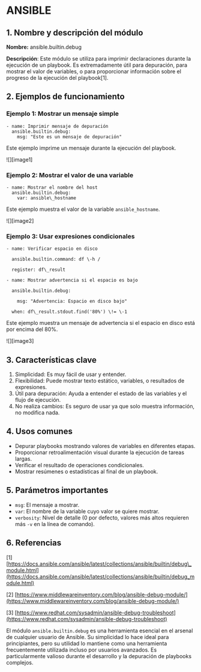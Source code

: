 # ANSIBLE

## **1\. Nombre y descripción del módulo**

**Nombre:** ansible.builtin.debug

**Descripción**: Este módulo se utiliza para imprimir declaraciones durante la ejecución de un playbook. Es extremadamente útil para depuración, para mostrar el valor de variables, o para proporcionar información sobre el progreso de la ejecución del playbook\[1\].

## **2\. Ejemplos de funcionamiento**

### **Ejemplo 1: Mostrar un mensaje simple**

```
- name: Imprimir mensaje de depuración  
  ansible.builtin.debug:  
    msg: "Este es un mensaje de depuración"
 ```  

Este ejemplo imprime un mensaje durante la ejecución del playbook.

![][image1]

### **Ejemplo 2: Mostrar el valor de una variable**

```
- name: Mostrar el nombre del host
  ansible.builtin.debug:
    var: ansible\_hostname
```

Este ejemplo muestra el valor de la variable `ansible_hostname`.

![][image2]

### **Ejemplo 3: Usar expresiones condicionales**

```
- name: Verificar espacio en disco

  ansible.builtin.command: df \-h /

  register: df\_result

- name: Mostrar advertencia si el espacio es bajo

  ansible.builtin.debug:

    msg: "Advertencia: Espacio en disco bajo"

  when: df\_result.stdout.find('80%') \!= \-1
```

Este ejemplo muestra un mensaje de advertencia si el espacio en disco está por encima del 80%.

![][image3]

## **3\. Características clave**

1. Simplicidad: Es muy fácil de usar y entender.  
2. Flexibilidad: Puede mostrar texto estático, variables, o resultados de expresiones.  
3. Útil para depuración: Ayuda a entender el estado de las variables y el flujo de ejecución.  
4. No realiza cambios: Es seguro de usar ya que solo muestra información, no modifica nada.

## **4\. Usos comunes**

* Depurar playbooks mostrando valores de variables en diferentes etapas.  
* Proporcionar retroalimentación visual durante la ejecución de tareas largas.  
* Verificar el resultado de operaciones condicionales.  
* Mostrar resúmenes o estadísticas al final de un playbook.

## **5\. Parámetros importantes**

* `msg`: El mensaje a mostrar.  
* `var`: El nombre de la variable cuyo valor se quiere mostrar.  
* `verbosity`: Nivel de detalle (0 por defecto, valores más altos requieren más `-v` en la línea de comando).

## **6\. Referencias**

\[1\] [https://docs.ansible.com/ansible/latest/collections/ansible/builtin/debug\_module.html](https://docs.ansible.com/ansible/latest/collections/ansible/builtin/debug_module.html)

\[2\] [https://www.middlewareinventory.com/blog/ansible-debug-module/](https://www.middlewareinventory.com/blog/ansible-debug-module/)

\[3\] [https://www.redhat.com/sysadmin/ansible-debug-troubleshoot](https://www.redhat.com/sysadmin/ansible-debug-troubleshoot)

El módulo `ansible.builtin.debug` es una herramienta esencial en el arsenal de cualquier usuario de Ansible. Su simplicidad lo hace ideal para principiantes, pero su utilidad lo mantiene como una herramienta frecuentemente utilizada incluso por usuarios avanzados. Es particularmente valioso durante el desarrollo y la depuración de playbooks complejos.

